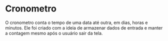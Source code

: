 # Cronometro 
O cronometro conta o tempo de uma data até outra, em dias, horas e minutos. Ele foi criado com a ideia de armazenar dados de entrada e manter a contagem mesmo após o usuário sair da tela. 
